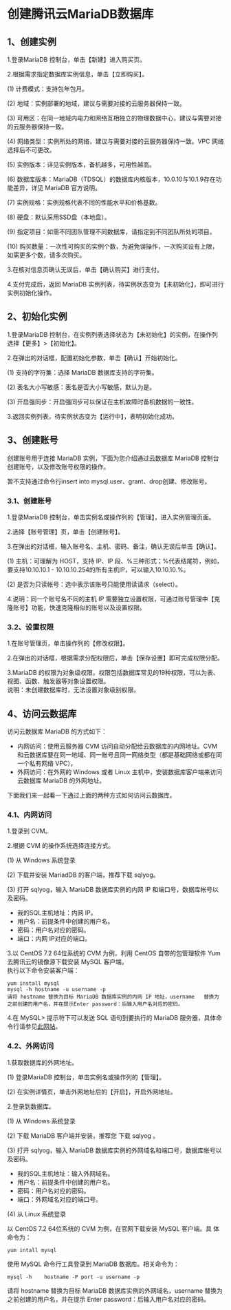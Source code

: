 # 创建腾讯云MariaDB数据库
## 1、创建实例
1.登录MariaDB 控制台，单击【新建】进入购买页。

2.根据需求指定数据库实例信息，单击【立即购买】。

(1)	计费模式：支持包年包月。

(2)	地域：实例部署的地域，建议与需要对接的云服务器保持一致。

(3)	可用区：在同一地域内电力和网络互相独立的物理数据中心，建议与需要对接的云服务器保持一致。

(4)	网络类型：实例所处的网络，建议与需要对接的云服务器保持一致。VPC 网络选择后不可更改。

(5)	实例版本：详见实例版本，备机越多，可用性越高。

(6)	数据库版本：MariaDB（TDSQL）的数据库内核版本，10.0.10与10.1.9存在功能差异，详见 MariaDB 官方说明。

(7)	实例规格：实例规格代表不同的性能水平和价格基数。

(8)	硬盘：默认采用SSD盘（本地盘）。

(9)	指定项目：如需不同团队管理不同数据库，请指定到不同团队所处的项目。

(10) 购买数量：一次性可购买的实例个数，为避免误操作，一次购买设有上限，如需更多个数，请多次购买。

3.在核对信息页确认无误后，单击【确认购买】进行支付。

4.支付完成后，返回 MariaDB 实例列表，待实例状态变为【未初始化】，即可进行实例初始化操作。

## 2、初始化实例

1.登录MariaDB 控制台，在实例列表选择状态为【未初始化】的实例，在操作列选择【更多】>【初始化】。

2.在弹出的对话框，配置初始化参数，单击【确认】开始初始化。

(1)	支持的字符集：选择 MariaDB 数据库支持的字符集。

(2)	表名大小写敏感：表名是否大小写敏感，默认为是。

(3)	开启强同步：开启强同步可以保证在主机故障时备机数据的一致性。

3.返回实例列表，待实例状态变为【运行中】，表明初始化成功。

## 3、创建账号

创建账号用于连接 MariaDB 实例，下面为您介绍通过云数据库 MariaDB 控制台创建账号，以及修改账号权限的操作。

暂不支持通过命令行insert into mysql.user、grant、drop创建、修改账号。

### 3.1、创建账号

1.登录MariaDB 控制台，单击实例名或操作列的【管理】，进入实例管理页面。

2.选择【账号管理】页，单击【创建账号】。

3.在弹出的对话框，输入账号名、主机、密码、备注，确认无误后单击【确认】。

(1)	主机：可理解为 HOST，支持 IP、IP 段、%三种形式；%代表结尾符，例如，要支持10.10.10.1 - 10.10.10.254的所有主机IP，可以输入10.10.10.%。

(2)	是否为只读帐号：选中表示该账号只能使用读请求（select）。

4.说明：同一个账号名不同的主机 IP 需要独立设置权限，可通过账号管理中【克隆账号】功能，快速克隆相似的账号以及设置权限。

### 3.2、设置权限

1.在账号管理页，单击操作列的【修改权限】。

2.在弹出的对话框，根据需求分配权限后，单击【保存设置】即可完成权限分配。

3.MariaDB 的权限为对象级权限，权限包括数据库常见的19种权限，可以为表、视图、函数、触发器等对象设置权限。
<br>说明：未创建数据库时，无法设置对象级别权限。

## 4、访问云数据库
访问云数据库 MariaDB 的方式如下：

<ul>
    <li>内网访问：使用云服务器 CVM 访问自动分配给云数据库的内网地址。CVM 和云数据库要在同一地域、同一账号且同一网络类型（都是基础网络或都在同一个私有网络 VPC）。</li>
    <li>外网访问：在外网的 Windows 或者 Linux 主机中，安装数据库客户端来访问云数据库 MariaDB 的外网地址。</li>
</ul>

下面我们来一起看一下通过上面的两种方式如何访问云数据库。

### 4.1、内网访问

1.登录到 CVM。

2.根据 CVM 的操作系统选择连接方式。

(1)	从 Windows 系统登录

(2)	下载并安装 MariadDB 的客户端，推荐下载 sqlyog。

(3)	打开 sqlyog，输入 MariaDB 数据库实例的内网 IP 和端口号，数据库帐号以及密码。
<ul>
    <li>我的SQL主机地址：内网 IP。</li>
    <li>用户名：前提条件中创建的用户名。</li>
    <li>密码：用户名对应的密码。</li>
    <li>端口：内网 IP对应的端口。</li>
</ul> 

3.以 CentOS 7.2 64位系统的 CVM 为例，利用 CentOS 自带的包管理软件 Yum 去腾讯云的镜像源下载安装 MySQL 客户端。
<br/>执行以下命令安装客户端：
```apacheconfig
yum install mysql
mysql -h hostname -u username -p
请将 hostname 替换为目标 MariaDB 数据库实例的内网 IP 地址，username 	替换为之前创建的用户名，并在提示Enter password：后输入用户名对应的密码。
```
4.在 MySQL> 提示符下可以发送 SQL 语句到要执行的 MariaDB 服务器，具体命令行请参见<a href="https://dev.mysql.com/doc/refman/5.7/en/mysql-commands.html">此网站</a>。

### 4.2、外网访问

1.获取数据库的外网地址。

(1)	登录MariaDB 控制台，单击实例名或操作列的【管理】。

(2)	在实例详情页，单击外网地址后的【开启】，开启外网地址。 
 
2.登录到数据库。

(1)	从 Windows 系统登录

(2)	下载 MariaDB 客户端并安装，推荐您 下载 sqlyog 。

(3)	打开 sqlyog，输入 MariaDB 数据库实例的外网域名和端口号，数据库帐号以及密码。
<ul>
    <li>我的SQL主机地址：输入外网域名。</li>
    <li>用户名：前提条件中创建的用户名。</li>
    <li>密码：用户名对应的密码。</li>
    <li>端口：外网域名对应的端口号。</li>
</ul>
(4)	从 Linux 系统登录

以 CentOS 7.2 64位系统的 CVM 为例，在官网下载安装 MySQL 客户端。具	体命令为：
```apacheconfig
yum intall mysql
```
使用 MySQL 命令行工具登录到 MariaDB 数据库。相关命令为：
```apacheconfig
mysql -h 	hostname -P port -u username -p
```
请将 hostname 替换为目标 MariaDB 数据库实例的外网域名，username 替换为之前创建的用户名，并在提示 Enter password：后输入用户名对应的密码。














